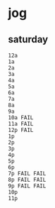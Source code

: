 # jog

## saturday

~~~
12a
1a
2a
3a
4a
5a
6a
7a
8a
9a
10a FAIL
11a FAIL
12p FAIL
1p
2p
3p
4p
5p
6p
7p FAIL FAIL
8p FAIL FAIL
9p FAIL FAIL
10p
11p
~~~
